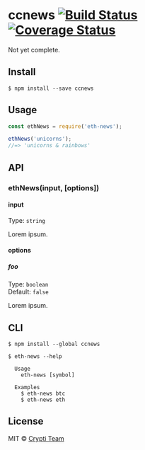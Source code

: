 # ccnews [![Build Status](https://travis-ci.org/crypti/ccnews.svg?branch=master)](https://travis-ci.org/crypti/ccnews) [![Coverage Status](https://coveralls.io/repos/github/crypti/ccnews/badge.svg?branch=master)](https://coveralls.io/github/crypti/ccnews?branch=master)

> 

Not yet complete.

## Install

```
$ npm install --save ccnews
```


## Usage

```js
const ethNews = require('eth-news');

ethNews('unicorns');
//=> 'unicorns & rainbows'
```


## API

### ethNews(input, [options])

#### input

Type: `string`

Lorem ipsum.

#### options

##### foo

Type: `boolean`<br>
Default: `false`

Lorem ipsum.


## CLI

```
$ npm install --global ccnews
```

```
$ eth-news --help

  Usage
    eth-news [symbol]

  Examples
    $ eth-news btc
    $ eth-news eth
```


## License

MIT © [Crypti Team](https://github.com/crypti)
